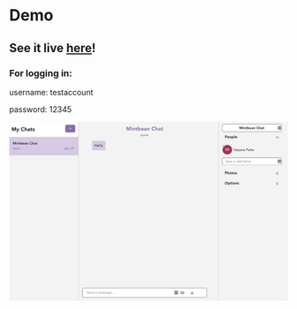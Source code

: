 # Demo

## See it live <a href="https://tparks18.github.io/Chat_Application/">here</a>!

### For logging in:

username: testaccount

password: 12345

![](chatappgif.gif)
